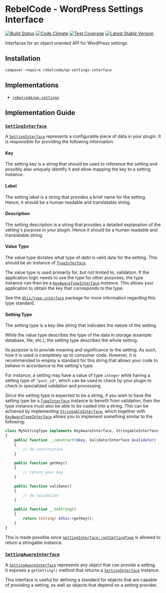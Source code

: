 # RebelCode - WordPress Settings Interface

[![Build Status](https://travis-ci.org/rebelcode/wp-settings-interface.svg?branch=master)](https://travis-ci.org/rebelcode/wp-settings-interface)
[![Code Climate](https://codeclimate.com/github/rebelcode/wp-settings-interface/badges/gpa.svg)](https://codeclimate.com/github/rebelcode/wp-settings-interface)
[![Test Coverage](https://codeclimate.com/github/rebelcode/wp-settings-interface/badges/coverage.svg)](https://codeclimate.com/github/rebelcode/wp-settings-interface/coverage)
[![Latest Stable Version](https://poser.pugx.org/rebelcode/wp-settings-interface/version)](https://packagist.org/packages/rebelcode/wp-settings-interface)

Interfaces for an object oriented API for WordPress settings.

## Installation

```
composer require rebelcode/wp-settings-interface
```

## Implementations

* [`rebelcode/wp-settings`]

## Implementation Guide

### [`SettingInterface`]

A [`SettingInterface`] represents a configurable piece of data in your plugin.
It is responsible for providing the following information:

#### Key

The setting key is a string that should be used to reference the setting and possibly also uniquely identify it and allow mapping the key to a setting instance.

#### Label

The setting label is a string that provides a brief name for the setting.
Hence, it should be a human readable and translatable string.

#### Description

The setting description is a string that provides a detailed explanation of the setting's purpose in your plugin.
Hence it should be a human readable and translatable string.

#### Value Type

The value type dictates what type of _data_ is valid data for the setting.
This should be an instance of [`TypeInterface`].

The value type is used primarily for, but not limited to, validation.
If the application logic needs to use the type for other purposes, the type instance can then be a [`KeyAwareTypeInterface`] instance.
This allows your application to obtain the key that corresponds to the type.

See the [`dhii/type-interface`] package for more information regarding this type standard.

#### Setting Type

The setting type is a key-like string that indicates the nature of the setting.

While the value type describes the type of the data in storage (example: database, file, etc.),
the setting type describes the whole setting.

Its purpose is to provide meaning and significance to the setting. As such, how it is used is completely up to consumer code.
However, it is recommended to employ a standard for this string that allows your code to behave in accordance to the setting's type.

For instance, a setting may have a value of type `integer` while having a setting type of `"post_id"`,
which can be used to check by your plugin to check in specialized validation and processing.

Since the setting type is expected to be a string, if you wish to have the setting type be a [`TypeInterface`] instance
to benefit from validation, then the type instance must also be able to be casted into a string.
This can be achieved by implementing [`StringableInterface`], which together with [`KeyAwareTypeInterface`] allows you
to implement something similar to the following:

```php
class MySettingType implements KeyAwareInterface, StringableInterface
{
    public function __construct($key, ValidatorInterface $validator)
    {
        // do construction
    }
    
    public function getKey()
    {
        // return your key
    }
    
    public function validate()
    {
        // do validation
    }
    
    public function __toString()
    {
        return (string) $this->getKey();
    }
}
```

This is made possible since [`SettingInterface::getSettingType`] is allowed to return a stringable instance.

### [`SettingAwareInterface`]

A [`SettingAwareInterface`] represents any object that can provide a setting.  
It exposes a `getSetting()` method that returns a [`SettingInterface`] instance.

This interface is useful for defining a standard for objects that are capable of providing a setting,
as well as objects that depend on a setting provider.

[`SettingInterface`]: src/SettingInterface.php
[`SettingInterface::getSettingType`]: src/SettingInterface.php#L44
[`SettingAwareInterface`]: src/SettingAwareInterface.php
[`rebelcode/wp-settings`]: https://github.com/RebelCode/wp-settings
[`dhii/type-interface`]: https://github.com/Dhii/type-interface
[`StringableInterface`]: https://github.com/Dhii/stringable-interface/blob/master/src/StringableInterface.php
[`TypeInterface`]: https://github.com/Dhii/type-interface/blob/task/initial-interfaces/src/TypeInterface.php
[`KeyAwareTypeInterface`]: https://github.com/Dhii/type-interface/blob/task/initial-interfaces/src/KeyAwareTypeInterface.php
